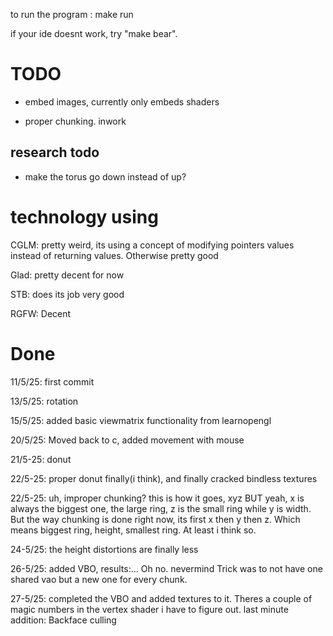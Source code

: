 to run the program : make run

if your ide doesnt work, try "make bear".


# TODO

- embed images, currently only embeds shaders

- proper chunking. inwork

## research todo

- make the torus go down instead of up?

# technology using

CGLM: pretty weird, its using a concept of modifying pointers values instead of returning values. Otherwise pretty good

Glad: pretty decent for now

STB: does its job very good

RGFW: Decent

# Done

11/5/25: first commit

13/5/25: rotation 

15/5/25: added basic viewmatrix functionality from learnopengl

20/5/25: Moved back to c, added movement with mouse

21/5-25: donut

22/5-25: proper donut finally(i think), and finally cracked bindless textures

22/5-25: uh, improper chunking? this is how it goes, xyz BUT yeah, x is always the biggest one, the large ring, z is the small ring while y is width. But the way chunking is done right now, its first x then y then z. Which means biggest ring, height, smallest ring. At least i think so.

24-5/25: the height distortions are finally less

26-5/25: added VBO, results:... Oh no. nevermind Trick was to not have one shared vao but a new one for every chunk.

27-5/25: completed the VBO and added textures to it. Theres a couple of magic numbers in the vertex shader i have to figure out. last minute addition: Backface culling 